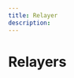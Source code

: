 ```yaml
---
title: Relayer
description: 
---
```


<!--
[link](#){target=\_blank}
`
!!! note
```js
--8<-- 'code/learn/infrastructure/VAAs/header.js'
```
-->

# Relayers